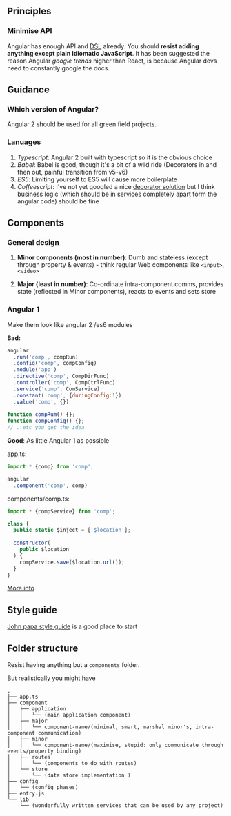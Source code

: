
## Principles

### Minimise API

Angular has enough API and [DSL](https://www.google.co.uk/#q=Domain+specific+language+DSL+pattern+angular) already. You should **resist adding anything except plain idiomatic JavaScript**. It has been suggested the reason Angular _google trends_ higher than React, is because Angular devs need to constantly google the docs.

## Guidance

### Which version of Angular?

Angular 2 should be used for all green field projects.

### Lanuages

1. *Typescript*: Angular 2 built with typescript so it is the obvious choice
1. *Babel*: Babel is good, though it's a bit of a wild ride (Decorators in and then out, painful transition from v5-v6)
1. *ES5*: Limiting yourself to ES5 will cause more boilerplate
1. *Coffeescript*: I've not yet googled a nice [decorator solution](https://github.com/rstuven/es-decorate) but I think business logic (which should be in services completely apart form the angular code) should be fine

## Components 

### General design

1. **Minor components (most in number)**: Dumb and stateless (except through property & events) - think regular Web components like `<input>`, `<video>`

2. **Major (least in number)**: Co-ordinate intra-component comms, provides state (reflected in Minor components), reacts to events and sets store

### Angular 1

Make them look like angular 2 /es6 modules

**Bad:**

```javascript
angular
  .run('comp', compRun)
  .config('comp', compConfig)
  .module('app')
  .directive('comp', CompDirFunc)
  .controller('comp', CompCtrlFunc)
  .service('comp', ComService)
  .constant('comp', {duringConfig:1})
  .value('comp', {})
  
function compRum() {};
function compConfig() {};
// ..etc you get the idea

```

**Good**: As little Angular 1 as possible

app.ts:

```javascript
import * {comp} from 'comp';

angular
  .component('comp', comp)
```

components/comp.ts:

```javascript
import * {compService} from 'comp';

class {
  public static $inject = ['$location'];
  
  constructor(
    public $location
  ) {
    compService.save($location.url());
  }
}
```

[More info](http://toddmotto.com/exploring-the-angular-1-5-component-method/)

## Style guide

[John papa style guide](https://github.com/johnpapa/angular-styleguide) is a good place to start

## Folder structure

Resist having anything but a `components` folder.

But realistically you might have

```
.
├── app.ts
├── component
│   ├── application
│   │   └── (main application component)
│   ├── major
│   │   └── component-name/(minimal, smart, marshal minor's, intra-component communication)
│   ├── minor
│   │   └── component-name/(maximise, stupid: only communicate through events/property binding)
│   ├── routes
│   │   └── (components to do with routes)
│   └── store
│       └── (data store implementation )
├── config
│   └── (config phases)
├── entry.js
└── lib
    └── (wonderfully written services that can be used by any project)
```

